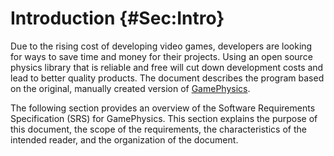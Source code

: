 # Introduction {#Sec:Intro}

Due to the rising cost of developing video games, developers are looking for ways to save time and money for their projects. Using an open source physics library that is reliable and free will cut down development costs and lead to better quality products. The document describes the program  based on the original, manually created version of [GamePhysics](https://github.com/smiths/caseStudies/blob/master/CaseStudies/gamephys/docs/SRS/GamePhysicsSRS.pdf).

The following section provides an overview of the Software Requirements Specification (SRS) for GamePhysics. This section explains the purpose of this document, the scope of the requirements, the characteristics of the intended reader, and the organization of the document.
